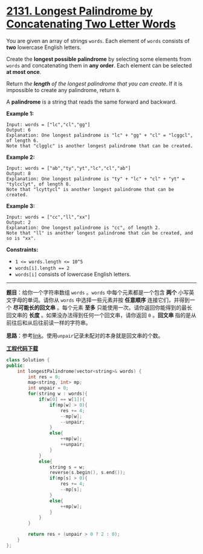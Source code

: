 # [2131. Longest Palindrome by Concatenating Two Letter Words](https://leetcode.com/problems/longest-palindrome-by-concatenating-two-letter-words/)

You are given an array of strings `words`. Each element of `words` consists of **two** lowercase English letters.

Create the **longest possible palindrome** by selecting some elements from `words` and concatenating them in **any order**. Each element can be selected **at most once**.

Return *the **length** of the longest palindrome that you can create*. If it is impossible to create any palindrome, return `0`.

A **palindrome** is a string that reads the same forward and backward.

**Example 1:**

```
Input: words = ["lc","cl","gg"]
Output: 6
Explanation: One longest palindrome is "lc" + "gg" + "cl" = "lcggcl", of length 6.
Note that "clgglc" is another longest palindrome that can be created.
```

**Example 2:**

```
Input: words = ["ab","ty","yt","lc","cl","ab"]
Output: 8
Explanation: One longest palindrome is "ty" + "lc" + "cl" + "yt" = "tylcclyt", of length 8.
Note that "lcyttycl" is another longest palindrome that can be created.
```

**Example 3:**

```
Input: words = ["cc","ll","xx"]
Output: 2
Explanation: One longest palindrome is "cc", of length 2.
Note that "ll" is another longest palindrome that can be created, and so is "xx".
```

**Constraints:**

- `1 <= words.length <= 10^5`
- `words[i].length == 2`
- `words[i]` consists of lowercase English letters.

-----

**题目**：给你一个字符串数组 `words` 。`words` 中每个元素都是一个包含 **两个** 小写英文字母的单词。请你从 `words` 中选择一些元素并按 **任意顺序** 连接它们，并得到一个 **尽可能长的回文串** 。每个元素 **至多** 只能使用一次。请你返回你能得到的最长回文串的 **长度** 。如果没办法得到任何一个回文串，请你返回 `0` 。**回文串** 指的是从前往后和从后往前读一样的字符串。

**思路**：参考[link](https://leetcode.com/problems/longest-palindrome-by-concatenating-two-letter-words/discuss/1675343/Python3-Java-C++-Counting-Mirror-Words-O(n))。使用`unpair`记录未配对的本身就是回文串的个数。

[**工程代码下载**](https://github.com/shenkh/leetcode)

```cpp
class Solution {
public:
    int longestPalindrome(vector<string>& words) {
        int res = 0;
        map<string, int> mp;
        int unpair = 0;
        for(string w : words){
            if(w[0] == w[1]){
                if(mp[w] > 0){
                    res += 4;
                    --mp[w];
                    --unpair;
                }
                else{
                    ++mp[w];
                    ++unpair;
                }
            }
            else{
                string s = w;
                reverse(s.begin(), s.end());
                if(mp[s] > 0){
                    res += 4;
                    --mp[s];
                }
                else{
                    ++mp[w];
                }
            }
        }

        return res + (unpair > 0 ? 2 : 0);
    }
};
```
